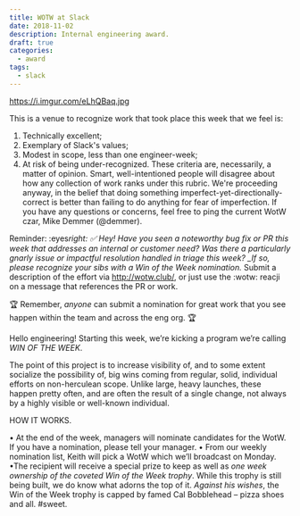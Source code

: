 ```yaml
---
title: WOTW at Slack
date: 2018-11-02
description: Internal engineering award.
draft: true
categories:
  - award
tags:
  - slack
---
```


https://i.imgur.com/eLhQBaq.jpg

This is a venue to recognize work that took place this week that we feel is:

1. Technically excellent;
2. Exemplary of Slack's values;
3. Modest in scope, less than one engineer-week;
4. At risk of being under-recognized.
   These criteria are, necessarily, a matter of opinion. Smart, well-intentioned people will disagree about how any collection of work ranks under this rubric. We're proceeding anyway, in the belief that doing something imperfect-yet-directionally-correct is better than failing to do anything for fear of imperfection. If you have any questions or concerns, feel free to ping the current WotW czar, Mike Demmer (@demmer).

Reminder: :eyes*right: :white_check_mark: Hey! Have you seen a noteworthy bug fix or PR this week that addresses an internal or customer need? Was there a particularly gnarly issue or impactful resolution handled in triage this week? \_If so, please recognize your sibs with a Win of the Week nomination.* Submit a description of the effort via http://wotw.club/, or just use the :wotw: reacji on a message that references the PR or work.

:trophy: Remember, _anyone_ can submit a nomination for great work that you see happen within the team and across the eng org. :trophy:

Hello engineering! Starting this week, we’re kicking a program we’re calling _WIN OF THE WEEK_.

The point of this project is to increase visibility of, and to some extent socialize the possibility of, big wins coming from regular, solid, individual efforts on non-herculean scope. Unlike large, heavy launches, these happen pretty often, and are often the result of a single change, not always by a highly visible or well-known individual.

HOW IT WORKS.

• At the end of the week, managers will nominate candidates for the WotW. If you have a nomination, please tell your manager.
• From our weekly nomination list, Keith will pick a WotW which we’ll broadcast on Monday.
•The recipient will receive a special prize to keep as well as _one week ownership of the coveted Win of the Week trophy_. While this trophy is still being built, we do know what adorns the top of it. _Against his wishes_, the Win of the Week trophy is capped by famed Cal Bobblehead – pizza shoes and all. #sweet.
